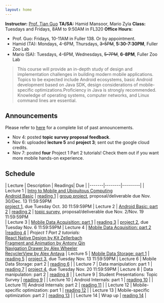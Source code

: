 ```yaml
---
layout: home
---
```


**Instructor:** [Prof. Tian Guo](http://tianguo.info/) 
**TA/SA:** Hamid Mansoor, Mario Zyla 
**Class:** Tuesdays and Fridays, 8AM to 9:50AM in FL320 
**Office Hours:**
  * Prof. Guo: Fridays, 10-11AM in Fuller 138. Or by appointment. 
  * Hamid (TA): Mondays, 4-6PM, Thursdays, ~~3-5PM~~, __5:30-7:30PM__, Fuller Zoo Lab 
  * Mario (SA): Tuesdays, 4-6PM, Wednesdays, ~~5-7PM~~, __6-8PM__, Fuller Zoo Lab 

> This course will provide an in-depth study of design and implementation challenges in building modern mobile applications. Topics to be expected include Android ecosystems, basic Android development based on Java SDK, design considerations of mobile-specific optimizations.Proficiency in Java is strongly recommended. Knowledge of operating systems, computer networks, and Linux command lines are essential. 

## Announcements
Please refer to [here](/revisions/) for a complete list of past announcements. 

- Nov 4: posted **topic survey proposal feedback**. 
- Nov 6: uploaded **lecture 5** and **project 3**; sent out the google cloud credits. 
- Nov 7: posted **four** Project 1 Part 2 tutorials! Check them out if you want more mobile hands-on experience.  


## Schedule  ##

| Lecture | Description | Readings| Due | 
|-------|--------|---------|
| Lecture 1 | [Intro to Mobile and Ubiquitous Computing <br> Android Basic](https://ia.wpi.edu/cs4518/resources.php) | [reading 1](https://ia.wpi.edu/cs4518/resources.php) | [group project](https://ia.wpi.edu/cs4518/resources.php), proposal/deliverable due Nov. 30/Dec. 13 11:59:59PM <br>  [project 1](https://ia.wpi.edu/cs4518/resources.php), due Tuesday Oct. 30 11:59:59PM
| Lecture 2 | [Android Basic: part 2](https://ia.wpi.edu/cs4518/resources.php) | [reading 2](https://ia.wpi.edu/cs4518/resources.php)  | [topic survey](https://ia.wpi.edu/cs4518/resources.php), proposal/deliverable due Nov. 2/Nov. 19 11:59:59PM <br>
| Lecture 3 | [Mobile Data Acquisition: part 1](https://ia.wpi.edu/cs4518/resources.php)  | [reading 3](https://ia.wpi.edu/cs4518/resources.php)    | [project 2](https://ia.wpi.edu/cs4518/resources.php), due Tuesday Nov. 6 11:59:59PM 
| Lecture 4 | [Mobile Data Acquisition: part 2](https://ia.wpi.edu/cs4518/resources.php)  |[reading 4](https://ia.wpi.edu/cs4518/resources.php)  | *Project 1 Part 2 tutorials:* <br> [React Native Design by Kit Zellerbach](https://wpimobile18b.github.io/tutorials/Project1Kit/#0) <br>[Fragment and Animation by Antony Qin](https://wpimobile18b.github.io/tutorials/Project1Antony/#0) <br> [Navigation Drawer by Alex Wheeler](https://wpimobile18b.github.io/tutorials/Project1AlexW/#0) <br> [RecyclerView by Alex Antaya](https://wpimobile18b.github.io/tutorials/Project1AlexA/#0)
| Lecture 5 | [Mobile Data Storage: part 1](https://ia.wpi.edu/cs4518/resources.php)   | [reading 5](https://ia.wpi.edu/cs4518/resources.php) | [project 3](https://ia.wpi.edu/cs4518/resources.php), due Tuesday Nov. 13 11:59:59PM 
| Lecture 6 | Mobile Data Storage: part 2 | [reading 6](https://ia.wpi.edu/cs4518/resources.php) |
| Lecture 7 | Data manipulation: part 1 | [reading 7](url) | [project 4](url), due Tuesday Nov. 20 11:59:59PM 
| Lecture 8 | Data manipulation: part 2 | [reading 8](url) |
| Lecture 9 | Student Presentations: Topic Survey | [reading 9](url) | 
| Lecture 10 | Android Internals: part 1  | [reading 10](url) |
| Lecture 11| Android Internals: part 2 | [reading 11](url) | 
| Lecture 12 | Mobile-specific optimization: part 1    | [reading 12](url) |
| Lecture 13 | Mobile-specific optimization: part 2 | [reading 13](url) |
| Lecture 14 | Wrap up | [reading 14](url) | 
